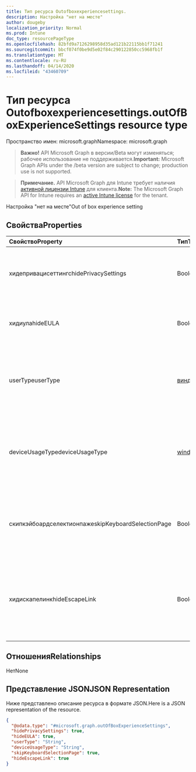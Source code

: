 ```yaml
---
title: Тип ресурса Outofboxexperiencesettings.
description: Настройка "нет на месте"
author: dougeby
localization_priority: Normal
ms.prod: Intune
doc_type: resourcePageType
ms.openlocfilehash: 82bfd9a7126298958d35ad121b22115bb1f71241
ms.sourcegitcommit: bbcf074f0be9d5e02f84c290122850cc5968fb1f
ms.translationtype: MT
ms.contentlocale: ru-RU
ms.lasthandoff: 04/14/2020
ms.locfileid: "43460709"
---
```

# <a name="outofboxexperiencesettings-resource-type"></a><span data-ttu-id="aaf43-103">Тип ресурса Outofboxexperiencesettings.</span><span class="sxs-lookup"><span data-stu-id="aaf43-103">outOfBoxExperienceSettings resource type</span></span>

<span data-ttu-id="aaf43-104">Пространство имен: microsoft.graph</span><span class="sxs-lookup"><span data-stu-id="aaf43-104">Namespace: microsoft.graph</span></span>

> <span data-ttu-id="aaf43-105">**Важно!** API Microsoft Graph в версии/Beta могут изменяться; рабочее использование не поддерживается.</span><span class="sxs-lookup"><span data-stu-id="aaf43-105">**Important:** Microsoft Graph APIs under the /beta version are subject to change; production use is not supported.</span></span>

> <span data-ttu-id="aaf43-106">**Примечание.** API Microsoft Graph для Intune требует наличия [активной лицензии Intune](https://go.microsoft.com/fwlink/?linkid=839381) для клиента.</span><span class="sxs-lookup"><span data-stu-id="aaf43-106">**Note:** The Microsoft Graph API for Intune requires an [active Intune license](https://go.microsoft.com/fwlink/?linkid=839381) for the tenant.</span></span>

<span data-ttu-id="aaf43-107">Настройка "нет на месте"</span><span class="sxs-lookup"><span data-stu-id="aaf43-107">Out of box experience setting</span></span>

## <a name="properties"></a><span data-ttu-id="aaf43-108">Свойства</span><span class="sxs-lookup"><span data-stu-id="aaf43-108">Properties</span></span>
|<span data-ttu-id="aaf43-109">Свойство</span><span class="sxs-lookup"><span data-stu-id="aaf43-109">Property</span></span>|<span data-ttu-id="aaf43-110">Тип</span><span class="sxs-lookup"><span data-stu-id="aaf43-110">Type</span></span>|<span data-ttu-id="aaf43-111">Описание</span><span class="sxs-lookup"><span data-stu-id="aaf43-111">Description</span></span>|
|:---|:---|:---|
|<span data-ttu-id="aaf43-112">хидепривацисеттингс</span><span class="sxs-lookup"><span data-stu-id="aaf43-112">hidePrivacySettings</span></span>|<span data-ttu-id="aaf43-113">Boolean</span><span class="sxs-lookup"><span data-stu-id="aaf43-113">Boolean</span></span>|<span data-ttu-id="aaf43-114">Отображение или скрытие параметров конфиденциальности для пользователя</span><span class="sxs-lookup"><span data-stu-id="aaf43-114">Show or hide privacy settings to user</span></span>|
|<span data-ttu-id="aaf43-115">хидиула</span><span class="sxs-lookup"><span data-stu-id="aaf43-115">hideEULA</span></span>|<span data-ttu-id="aaf43-116">Boolean</span><span class="sxs-lookup"><span data-stu-id="aaf43-116">Boolean</span></span>|<span data-ttu-id="aaf43-117">Отображение или скрытие лицензионного соглашения для пользователя</span><span class="sxs-lookup"><span data-stu-id="aaf43-117">Show or hide EULA to user</span></span>|
|<span data-ttu-id="aaf43-118">userType</span><span class="sxs-lookup"><span data-stu-id="aaf43-118">userType</span></span>|[<span data-ttu-id="aaf43-119">виндовсусертипе</span><span class="sxs-lookup"><span data-stu-id="aaf43-119">windowsUserType</span></span>](../resources/intune-enrollment-windowsusertype.md)|<span data-ttu-id="aaf43-120">Тип пользователя.</span><span class="sxs-lookup"><span data-stu-id="aaf43-120">Type of user.</span></span> <span data-ttu-id="aaf43-121">Возможные значения: `administrator`, `standard`.</span><span class="sxs-lookup"><span data-stu-id="aaf43-121">Possible values are: `administrator`, `standard`.</span></span>|
|<span data-ttu-id="aaf43-122">deviceUsageType</span><span class="sxs-lookup"><span data-stu-id="aaf43-122">deviceUsageType</span></span>|<span data-ttu-id="aaf43-123">[windowsDeviceUsageType](../resources/intune-enrollment-windowsdeviceusagetype.md).</span><span class="sxs-lookup"><span data-stu-id="aaf43-123">[windowsDeviceUsageType](../resources/intune-enrollment-windowsdeviceusagetype.md)</span></span>|<span data-ttu-id="aaf43-124">Тип проверки подлинности присоединения AAD.</span><span class="sxs-lookup"><span data-stu-id="aaf43-124">AAD join authentication type.</span></span> <span data-ttu-id="aaf43-125">Возможные значения: `singleUser`, `shared`.</span><span class="sxs-lookup"><span data-stu-id="aaf43-125">Possible values are: `singleUser`, `shared`.</span></span>|
|<span data-ttu-id="aaf43-126">скипкэйбоардселектионпаже</span><span class="sxs-lookup"><span data-stu-id="aaf43-126">skipKeyboardSelectionPage</span></span>|<span data-ttu-id="aaf43-127">Boolean</span><span class="sxs-lookup"><span data-stu-id="aaf43-127">Boolean</span></span>|<span data-ttu-id="aaf43-128">Если задано, пропускать страницу "Выбор клавиатуры", если задан язык и регион</span><span class="sxs-lookup"><span data-stu-id="aaf43-128">If set, then skip the keyboard selection page if Language and Region are set</span></span>|
|<span data-ttu-id="aaf43-129">хидискапелинк</span><span class="sxs-lookup"><span data-stu-id="aaf43-129">hideEscapeLink</span></span>|<span data-ttu-id="aaf43-130">Boolean</span><span class="sxs-lookup"><span data-stu-id="aaf43-130">Boolean</span></span>|<span data-ttu-id="aaf43-131">Если задано значение true, пользователь не сможет начать с другой учетной записи, при входе в компанию</span><span class="sxs-lookup"><span data-stu-id="aaf43-131">If set to true, then the user can't start over with different account, on company sign-in</span></span>|

## <a name="relationships"></a><span data-ttu-id="aaf43-132">Отношения</span><span class="sxs-lookup"><span data-stu-id="aaf43-132">Relationships</span></span>
<span data-ttu-id="aaf43-133">Нет</span><span class="sxs-lookup"><span data-stu-id="aaf43-133">None</span></span>

## <a name="json-representation"></a><span data-ttu-id="aaf43-134">Представление JSON</span><span class="sxs-lookup"><span data-stu-id="aaf43-134">JSON Representation</span></span>
<span data-ttu-id="aaf43-135">Ниже представлено описание ресурса в формате JSON.</span><span class="sxs-lookup"><span data-stu-id="aaf43-135">Here is a JSON representation of the resource.</span></span>
<!-- {
  "blockType": "resource",
  "@odata.type": "microsoft.graph.outOfBoxExperienceSettings"
}
-->
``` json
{
  "@odata.type": "#microsoft.graph.outOfBoxExperienceSettings",
  "hidePrivacySettings": true,
  "hideEULA": true,
  "userType": "String",
  "deviceUsageType": "String",
  "skipKeyboardSelectionPage": true,
  "hideEscapeLink": true
}
```




